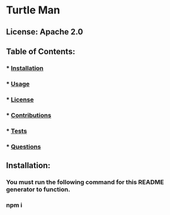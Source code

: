 # Turtle Man

## License: Apache 2.0 
### 

## Table of Contents:
### * [Installation](#installation)
### * [Usage](#usage)
### * [License](#license)
### * [Contributions](#contributions)
### * [Tests](#tests)
### * [Questions](#questions)

## Installation:
### You must run the following command for this README generator to function.
### npm i

